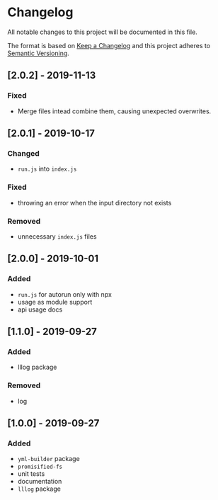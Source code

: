 # Changelog

All notable changes to this project will be documented in this file.

The format is based on [Keep a Changelog](http://keepachangelog.com/en/1.0.0/)
and this project adheres to [Semantic Versioning](http://semver.org/spec/v2.0.0.html).

## [2.0.2] - 2019-11-13
### Fixed
- Merge files intead combine them, causing unexpected overwrites.

## [2.0.1] - 2019-10-17
### Changed
- `run.js` into `index.js`

### Fixed
- throwing an error when the input directory not exists

### Removed
- unnecessary `index.js` files

## [2.0.0] - 2019-10-01
### Added
- `run.js` for autorun only with npx
- usage as module support
- api usage docs

## [1.1.0] - 2019-09-27
### Added
- lllog package

### Removed
- log

## [1.0.0] - 2019-09-27
### Added
- `yml-builder` package
- `promisified-fs`
- unit tests
- documentation
- `lllog` package